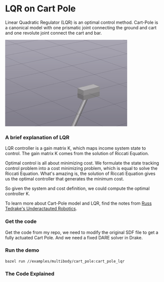 # LQR on Cart Pole

Linear Quadratic Regulator \(LQR\) is an optimal control method. Cart-Pole is a canonical model with one prismatic joint connecting the ground and cart and one revolute joint connect the cart and bar.

![Cart-Pole tracking state](../.gitbook/assets/cart_pole_tracking.gif)

### A brief explanation of LQR

LQR controller is a gain matrix K, which maps income system state to control. The gain matrix K comes from the solution of Riccati Equation. 

Optimal control is all about minimizing cost. We formulate the state tracking control problem into a cost minimizing problem, which is equal to solve the Riccati Equation. What's amazing is, the solution of Riccati Equation gives us the optimal controller that generates the minimum cost.

So given the system and cost definition, we could compute the optimal controller K.

To learn more about Cart-Pole model and LQR, find the notes from [Russ Tedrake's Underactauted Robotics](http://underactuated.mit.edu/underactuated.html?chapter=acrobot).

### Get the code

Get the code from my repo, we need to modify the original SDF file to get a fully actuated Cart Pole. And we need a fixed DARE solver in Drake.

### Run the demo

```text
bazel run //examples/multibody/cart_pole:cart_pole_lqr
```

### The Code Explained



